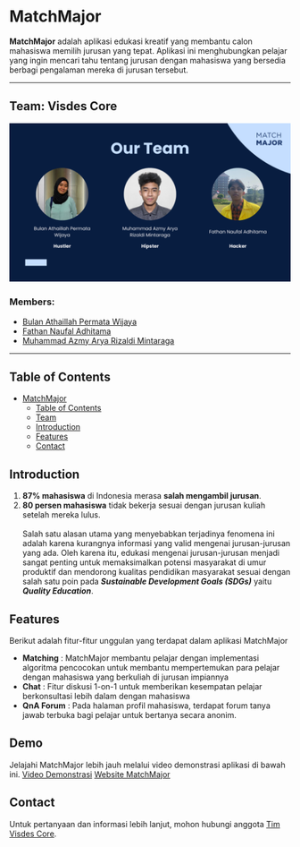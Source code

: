 # MatchMajor

**MatchMajor** adalah aplikasi edukasi kreatif yang membantu calon mahasiswa memilih jurusan yang tepat. Aplikasi ini menghubungkan pelajar yang ingin mencari tahu tentang jurusan dengan mahasiswa yang bersedia berbagi pengalaman mereka di jurusan tersebut.

---

## Team: Visdes Core

![Team](src/assets/img/visdescore.png)

### Members:

- [Bulan Athaillah Permata Wijaya](https://github.com/bulanath)
- [Fathan Naufal Adhitama](https://github.com/fathanadhitama)
- [Muhammad Azmy Arya Rizaldi Mintaraga](https://github.com/azmyar)

---

## Table of Contents

- [MatchMajor](#matchmajor)
  - [Table of Contents](#table-of-contents)
  - [Team](#team-visdes-core)
  - [Introduction](#introduction)
  - [Features](#features)
  - [Contact](#contact)

## Introduction

1. **87% mahasiswa** di Indonesia merasa **salah mengambil jurusan**.
2. **80 persen mahasiswa** tidak bekerja sesuai dengan jurusan kuliah setelah mereka lulus.<br><br>
   Salah satu alasan utama yang menyebabkan terjadinya fenomena ini adalah karena kurangnya informasi yang valid mengenai jurusan-jurusan yang ada. Oleh karena itu, edukasi mengenai jurusan-jurusan menjadi sangat penting untuk memaksimalkan potensi masyarakat di umur produktif dan mendorong kualitas pendidikan masyarakat sesuai dengan salah satu poin pada **_Sustainable Development Goals (SDGs)_** yaitu **_Quality Education_**.

## Features

Berikut adalah fitur-fitur unggulan yang terdapat dalam aplikasi MatchMajor

- **Matching** : MatchMajor membantu pelajar dengan implementasi algoritma pencocokan untuk membantu mempertemukan para pelajar dengan mahasiswa yang berkuliah di jurusan impiannya
- **Chat** : Fitur diskusi 1-on-1 untuk memberikan kesempatan pelajar berkonsultasi lebih dalam dengan mahasiswa
- **QnA Forum** : Pada halaman profil mahasiswa, terdapat forum tanya jawab terbuka bagi pelajar untuk bertanya secara anonim.

## Demo
Jelajahi MatchMajor lebih jauh melalui video demonstrasi aplikasi di bawah ini.
[Video Demonstrasi](https://drive.google.com/file/d/1UZ28Tn2xCVx3x28At11U38ZqKYA7Mc9_/view?usp=sharing)
[Website MatchMajor](https://matchmajor.vercel.app/)

## Contact

Untuk pertanyaan dan informasi lebih lanjut, mohon hubungi anggota [Tim Visdes Core](#team-visdes-core).

